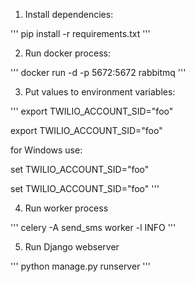 1. Install dependencies:

'''
pip install -r requirements.txt
'''

2. Run docker process:

'''
docker run -d -p 5672:5672 rabbitmq
'''

3. Put values to environment variables:

'''
export TWILIO_ACCOUNT_SID="foo"

export TWILIO_ACCOUNT_SID="foo"

for Windows use:

set TWILIO_ACCOUNT_SID="foo"

set TWILIO_ACCOUNT_SID="foo"
'''

4. Run worker process

'''
celery -A send_sms worker -l INFO 
'''

5. Run Django webserver 

'''
python manage.py runserver
'''